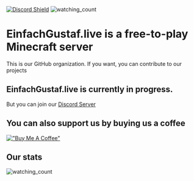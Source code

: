 [![Discord Shield](https://discordapp.com/api/guilds/1065307087724363796/widget.png?style=shield)](https://discord.gg/jMzKy3enQV) <img src="https://komarev.com/ghpvc/?username=einfachgustaf&color=brightgreen" alt="watching_count" />

# EinfachGustaf.live is a free-to-play Minecraft server
This is our GitHub organization.
If you want, you can contribute to our projects

## EinfachGustaf.live is currently in progress.
But you can join our [Discord Server](https://discord.gg/jMzKy3enQV)

## You can also support us by buying us a coffee
[!["Buy Me A Coffee"](https://www.buymeacoffee.com/assets/img/custom_images/orange_img.png)](https://www.buymeacoffee.com/einfachgustaf.live)

## Our stats
<img src="https://widgetbite.com/stats/EinfachGustaf" alt="watching_count" />
